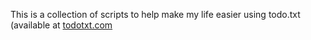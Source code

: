 This is a collection of scripts to help make my life easier using todo.txt (available at [todotxt.com](http://todotxt.com)
